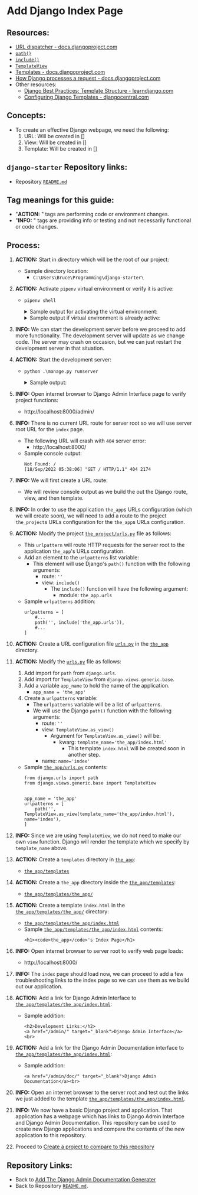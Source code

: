 # Add Django Index Page

## Resources:
* [URL dispatcher - docs.djangoproject.com](https://docs.djangoproject.com/en/4.0/topics/http/urls/#url-dispatcher)
* [`path()`](https://docs.djangoproject.com/en/4.1/ref/urls/#path)
* [`include()`](https://docs.djangoproject.com/en/4.1/ref/urls/#include)
* [`TemplateView`](https://docs.djangoproject.com/en/4.1/ref/class-based-views/base/#django.views.generic.base.TemplateView)
* [Templates - docs.djangoproject.com](https://docs.djangoproject.com/en/4.1/topics/templates/)
* [How Django processes a request - docs.djangoproject.com](https://docs.djangoproject.com/en/4.0/topics/http/urls/#how-django-processes-a-request)
* Other resources:
    * [Django Best Practices: Template Structure - learndjango.com](https://learndjango.com/tutorials/template-structure)
    * [Configuring Django Templates - djangocentral.com](https://djangocentral.com/configuring-django-templates/)

## Concepts:
* To create an effective Django webpage, we need the following:
    1. URL: Will be created in []
    1. View: Will be created in []
    1. Template: Will be created in []

## `django-starter` Repository links:
* Repository [`README.md`](../README.md)

## Tag meanings for this guide:
* "**ACTION:** " tags are performing code or environment changes.
* "**INFO:** " tags are providing info or testing and not necessarily functional or code changes.


## Process:

1. **ACTION:** Start in directory which will be the root of our project:
    * Sample directory location:
        * `C:\Users\Bruce\Programming\django-starter\`

1. **ACTION:** Activate `pipenv` virtual environment or verify it is active:
    * `pipenv shell`
        <details>
        <summary>Sample output for activating the virtual environment:</summary>

            PS C:\Users\Bruce\Programming\django-starter> pipenv shell
            Launching subshell in virtual environment...
            PowerShell 7.2.6
            Copyright (c) Microsoft Corporation.

            https://aka.ms/powershell
            Type 'help' to get help.

            PS C:\Users\Bruce\Programming\django-starter>
        </details>

        <details>
        <summary>Sample output if virtual environment is already active:</summary>

            PS C:\Users\Bruce\Programming\django-starter> pipenv shell
            Shell for C:\Users\Bruce\.virtualenvs\django-starter-sM6xjp8- already activated.
            No action taken to avoid nested environments.
            PS C:\Users\Bruce\Programming\django-starter>
        </details>

1. **INFO:** We can start the development server before we proceed to add more functionality. The development server will update as we change code. The server may crash on occasion, but we can just restart the development server in that situation.

1. **ACTION:** Start the development server:
    * `python .\manage.py runserver`
        <details>
        <summary>Sample output:</summary>

            PS C:\Users\Bruce\Programming\django-starter> python .\manage.py runserver
            Watching for file changes with StatReloader
            Performing system checks...

            System check identified no issues (0 silenced).
            September 18, 2022 - 05:31:25
            Django version 4.0, using settings 'the_project.settings'
            Starting development server at http://127.0.0.1:8000/
            Quit the server with CTRL-BREAK.
        </details>

1. **INFO:** Open internet browser to Django Admin Interface page to verify project functions:
    * http://localhost:8000/admin/

1. **INFO:** There is no current URL route for server root so we will use server root URL for the `index` page.
    * The following URL will crash with `404` server error:
        * http://localhost:8000/
    * Sample console output:
        ```
        Not Found: /
        [18/Sep/2022 05:38:06] "GET / HTTP/1.1" 404 2174
        ```

1. **INFO:** We will first create a URL route:
    * We will review console output as we build the out the Django route, view, and then template.

1. **INFO:** In order to use the application `the_app`s URLs configuration (which we will create soon), we will need to add a route to the project `the_project`s URLs configuration for the `the_app`s URLs configuration.

1. **ACTION:** Modify the project [`the_project/urls.py`](../the_project/urls.py) file as follows:
    * This `urlpattern` will route HTTP requests for the server root to the application `the_app`'s URLs configuration.
    * Add an element to the `urlpatterns` list variable:
        * This element will use Django's `path()` function with the following arguments:
            * route: `''`
            * view: `include()`
                * The `include()` function will have the following argument:
                    * module: `the_app.urls`
    * Sample `urlpatterns` addition:
        ```
        urlpatterns = [
            #...
            path('', include('the_app.urls')),
            #...
        ]
        ```

1. **ACTION:** Create a URL configuration file [`urls.py`](../the_app/urls.py) in the [`the_app`](../the_app/) directory.

1. **ACTION:** Modify the [`urls.py`](../the_app/urls.py) file as follows:
    1. Add import for `path` from `django.urls`.
    1. Add import for `TemplateView` from `django.views.generic.base`.
    1. Add a variable `app_name` to hold the name of the application.
        * `app_name = 'the_app'`
    1. Create a `urlpatterns` variable:
        * The `urlpatterns` variable will be a list of `urlpattern`s.
        * We will use the Django `path()` function with the following arguments:
            * route: `''`
            * view: `TemplateView.as_view()`
                * Argument for `TemplateView.as_view()` will be:
                    * kwarg: `template_name='the_app/index.html'`
                        * This template `index.html` will be created soon in another step.
            * name: `name='index'`
    * Sample [`the_app/urls.py`](../the_app/urls.py) contents:
        ```
        from django.urls import path
        from django.views.generic.base import TemplateView


        app_name = 'the_app'
        urlpatterns = [
            path('', TemplateView.as_view(template_name='the_app/index.html'), name='index'),
        ]
        ```

1. **INFO:** Since we are using `TemplateView`, we do not need to make our own `view` function. Django will render the template which we specify by `template_name` above.

1. **ACTION:** Create a `templates` directory in [`the_app`](../the_app/):
    * [`the_app/templates`](../the_app/templates/)

1. **ACTION:** Create a `the_app` directory inside the [`the_app/templates`](../the_app/templates/):
    * [`the_app/templates/the_app/`](../the_app/templates/the_app/)

1. **ACTION:** Create a template `index.html` in the [`the_app/templates/the_app/`](../the_app/templates/the_app/) directory:
    * [`the_app/templates/the_app/index.html`](../the_app/templates/the_app/index.html)
    * Sample [`the_app/templates/the_app/index.html`](../the_app/templates/the_app/index.html) contents:
        ```
        <h1><code>the_app</code>'s Index Page</h1>
        ```

1. **INFO:** Open internet browser to server root to verify web page loads:
    * http://localhost:8000/

1. **INFO:** The `index` page should load now, we can proceed to add a few troubleshooting links to the index page so we can use them as we build out our application.

1. **ACTION:** Add a link for Django Admin Interface to [`the_app/templates/the_app/index.html`](../the_app/templates/the_app/index.html):
    * Sample addition:
        ```
        <h2>Development Links:</h2>
        <a href="/admin/" target="_blank">Django Admin Interface</a><br>
        ```

1. **ACTION:** Add a link for the Django Admin Documentation interface to [`the_app/templates/the_app/index.html`](../the_app/templates/the_app/index.html):
    * Sample addition:
        ```
        <a href="/admin/doc/" target="_blank">Django Admin Documentation</a><br>
        ```

1. **INFO:** Open an internet browser to the server root and test out the links we just added to the template [`the_app/templates/the_app/index.html`](../the_app/templates/the_app/index.html).

1. **INFO:** We now have a basic Django project and application. That application has a webpage which has links to Django Admin Interface and Django Admin Documentation. This repository can be used to create new Django applications and compare the contents of the new application to this repository.

1. Proceed to [Create a project to compare to this repository](./07_fork_this_repository.md)


## Repository Links:
* Back to [Add The Django Admin Documentation Generater](./05_add_django_admin_documentation_generator.md)
* Back to Repository [`README.md`](../README.md).
